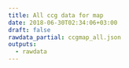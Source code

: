 ```yaml
---
title: All ccg data for map
date: 2018-06-30T02:34:06+03:00
draft: false
rawdata_partial: ccgmap_all.json
outputs:
  - rawdata
---
```

